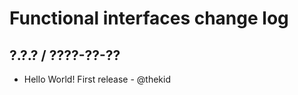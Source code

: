 Functional interfaces change log
================================

## ?.?.? / ????-??-??

* Hello World! First release - @thekid